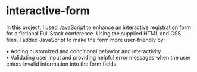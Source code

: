 # interactive-form
In this project, I used JavaScript to enhance an interactive registration form for a fictional Full Stack conference. Using the supplied HTML and CSS files, I added JavaScript to make the form more user-friendly by:

• Adding customized and conditional behavior and interactivity<br>
• Validating user input and providing helpful error messages when the user enters invalid information into the form fields.
